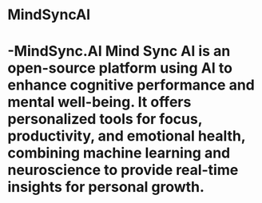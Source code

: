# MindSyncAI
# -MindSync.AI **Mind Sync AI** is an open-source platform using AI to enhance cognitive performance and mental well-being. It offers personalized tools for focus, productivity, and emotional health, combining machine learning and neuroscience to provide real-time insights for personal growth.
